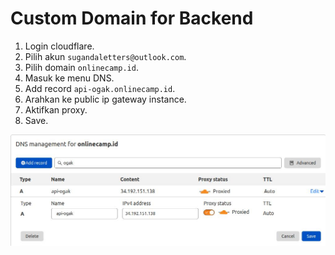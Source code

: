 # Custom Domain for Backend

1. Login cloudflare.
2. Pilih akun ``sugandaletters@outlook.com``.
3. Pilih domain ``onlinecamp.id``.
4. Masuk ke menu DNS.
5. Add record ``api-ogak.onlinecamp.id``.
6. Arahkan ke public ip gateway instance.
7. Aktifkan proxy.
8. Save.

![Custom domain](screenshot/gambar1.jpg) <br />

